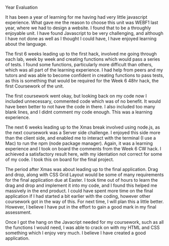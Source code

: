 Year Evaluation

It has been a year of learning for me having had very little javascript experience. What gave me the reason to choose this unit was WEBF1 last year, where we had to design a website. I found that to be a throughly enjoyable unit. I have found Javascript to be very challenging, and although I have not done as well as I thought I could have, I have enjoyed learning about the language.

The first 6 weeks leading up to the first hack, involved me going through each lab, week by week and creating functions which would pass a series of tests. I found some functions, particularly more difficult than others, which was all part of the learning experience. I had help from peers and my tutors and was able to become confident in creating functions to pass tests, as this is something that would be required for the Week 6 48hr hack, the first Coursework of the unit. 

The first coursework went okay, but looking back on my code now I included unnecessary, commented code which was of no benefit. It would have been better to not have the code in there. I also included too many blank lines, and I didnt comment my code enough. This was a learning experience.

The next 6 weeks leading up to the Xmas break involved using node.js, as the next coursework was a Server side challenge. I enjoyed this side more than the client side, and enabled me to interact with the terminal (I use a Mac) to run the npm (node package manager). Again, it was a learning experience and I took on board the comments from the Week 6 CW hack. I achieved a satisfactory result here, with my identation not correct for some of my code. I took this on board for the final project.

The period after Xmas was about leading up to the final application. Drag and drop, along with CSS Grid Layout would be some of many requirements for the final application due at Easter. I took time out of hours to learn the drag and drop and implement it into my code, and I found this helped me massively in the end product. I could have spent more time on the final application if I had started a bit earlier with the coding, however other coursework got in the way of this. For next time, I will plan this a little better. However, I believe I have put in the effort to gain a good mark in my final assessment.

Once I got the hang on the Javacript needed for my coursework, such as all the functions I would need, I was able to crack on with my HTML and CSS something which I enjoy very much. I believe I have created a good application.

